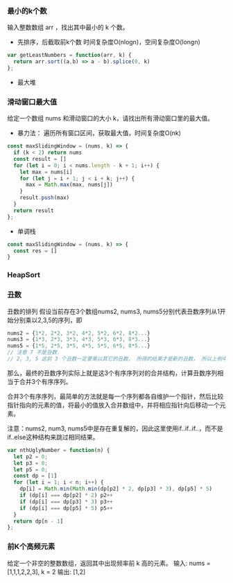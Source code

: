 ### 最小的k个数
输入整数数组 arr ，找出其中最小的 k 个数。
- 先排序，后截取前k个数
时间复杂度O(nlogn)，空间复杂度O(longn)
```js
var getLeastNumbers = function(arr, k) {
  return arr.sort((a,b) => a - b).splice(0, k)
};
```

- 最大堆



### 滑动窗口最大值
给定一个数组 nums 和滑动窗口的大小 k，请找出所有滑动窗口里的最大值。
- 暴力法： 遍历所有窗口区间，获取最大值，时间复杂度O(nk)
```js
const maxSlidingWindow = (nums, k) => {
  if (k < 2) return nums 
  const result = []
  for (let i = 0; i < nums.length - k + 1; i++) {
    let max = nums[i]
    for (let j = i + 1; j < i + k; j++) {
      max = Math.max(max, nums[j])
    }
    result.push(max)
  }
  return result
};
```

- 单调栈
```js
const maxSlidingWindow = (nums, k) => {
  const res = []
}
```

### HeapSort



### 丑数
丑数的排列
假设当前存在3个数组nums2, nums3, nums5分别代表丑数序列从1开始分别乘以2,3,5的序列，即
```js
nums2 = {1*2, 2*2, 3*2, 4*2, 5*2, 6*2, 8*2...}
nums3 = {1*3, 2*3, 3*3, 4*3, 5*3, 6*3, 8*3...}
nums5 = {1*5, 2*5, 3*5, 4*5, 5*5, 6*5, 8*5...}
// 注意 7 不是丑数. 
// 2, 3, 5 这前 3 个丑数一定要乘以其它的丑数， 所得的结果才是新的丑数， 所以上例中没有出现 7*2, 7*3, 7*5
```
那么，最终的丑数序列实际上就是这3个有序序列对的合并结构，计算丑数序列相当于合并3个有序序列。

合并3个有序序列，最简单的方法就是每一个序列都各自维护一个指针，然后比较指针指向的元素的值，将最小的值放入合并数组中，并将相应指针向后移动一个元素。

注意：nums2, num3, nums5中是存在重复解的，因此这里使用if..if..if..，而不是if..else这种结构来跳过相同结果。
```js
var nthUglyNumber = function(n) {
  let p2 = 0; 
  let p3 = 0; 
  let p5 = 0;
  const dp = [1]
  for (let i = 1; i < n; i++) {
    dp[i] = Math.min(Math.min(dp[p2] * 2, dp[p3] * 3), dp[p5] * 5)
    if (dp[i] === dp[p2] * 2) p2++
    if (dp[i] === dp[p3] * 3) p3++
    if (dp[i] === dp[p5] * 5) p5++
  }
  return dp[n - 1]
};
```

### 前K个高频元素
给定一个非空的整数数组，返回其中出现频率前 k 高的元素。
输入: nums = [1,1,1,2,2,3], k = 2
输出: [1,2]

```js

```